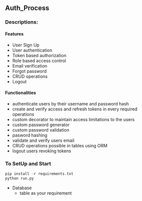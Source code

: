 ## Auth_Process
### Descriptions:
#### Features
- User Sign Up 
- User authentication
- Token based authorization
- Role based access control
- Email verification
- Forgot password
- CRUD operations
- Logout
#### Functionalities
- authenticate users by their username and password hash 
- create and verify access and refresh tokens in every required operations
- custom decorator to maintain access limitations to the users
- custom password generator
- custom password validation
- pasword hashing
- validate and verify users email 
- CRUD operations possible in tables using ORM
- logout users revoking tokens




### To SetUp and Start
```python
pip install -r requirements.txt
python run.py
```

- Database
  - table as your requirement




  
  

